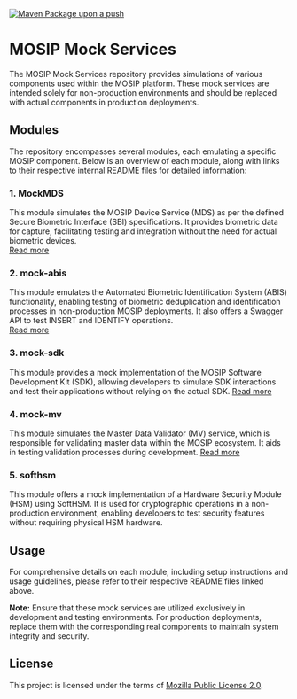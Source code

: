 [![Maven Package upon a push](https://github.com/mosip/mosip-mock-services/actions/workflows/push_trigger.yml/badge.svg?branch=develop)](https://github.com/mosip/mosip-mock-services/actions/workflows/push_trigger.yml)

# MOSIP Mock Services

The MOSIP Mock Services repository provides simulations of various components used within the MOSIP platform. These mock services are intended solely for non-production environments and should be replaced with actual components in production deployments.

## Modules

The repository encompasses several modules, each emulating a specific MOSIP component. Below is an overview of each module, along with links to their respective internal README files for detailed information:

### 1. MockMDS
This module simulates the MOSIP Device Service (MDS) as per the defined Secure Biometric Interface (SBI) specifications. It provides biometric data for capture, facilitating testing and integration without the need for actual biometric devices.  
[Read more](https://github.com/mosip/mosip-mock-services/blob/master/MockMDS/README.md)

### 2. mock-abis
This module emulates the Automated Biometric Identification System (ABIS) functionality, enabling testing of biometric deduplication and identification processes in non-production MOSIP deployments. It also offers a Swagger API to test INSERT and IDENTIFY operations.  
[Read more](https://github.com/mosip/mosip-mock-services/blob/master/mock-abis/README.md)

### 3. mock-sdk
This module provides a mock implementation of the MOSIP Software Development Kit (SDK), allowing developers to simulate SDK interactions and test their applications without relying on the actual SDK.
[Read more](https://github.com/mosip/mosip-mock-services/blob/master/mock-sdk/README.md)

### 4. mock-mv
This module simulates the Master Data Validator (MV) service, which is responsible for validating master data within the MOSIP ecosystem. It aids in testing validation processes during development.
[Read more](https://github.com/mosip/mosip-mock-services/blob/master/mock-mv/README.md)

### 5. softhsm
This module offers a mock implementation of a Hardware Security Module (HSM) using SoftHSM. It is used for cryptographic operations in a non-production environment, enabling developers to test security features without requiring physical HSM hardware.

## Usage
For comprehensive details on each module, including setup instructions and usage guidelines, please refer to their respective README files linked above.

**Note:** Ensure that these mock services are utilized exclusively in development and testing environments. For production deployments, replace them with the corresponding real components to maintain system integrity and security.

## License
This project is licensed under the terms of [Mozilla Public License 2.0](LICENSE).
